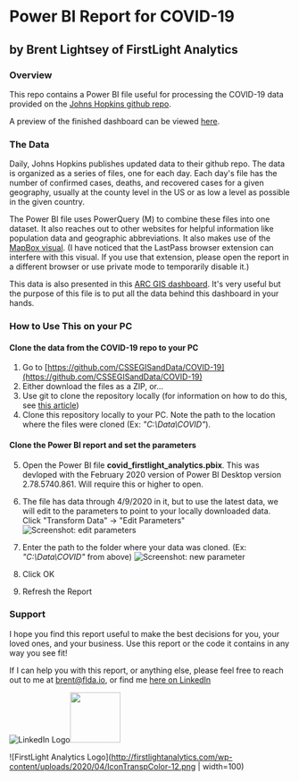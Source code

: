 # Power BI Report for COVID-19
## by Brent Lightsey of FirstLight Analytics

### Overview
This repo contains a Power BI file useful for processing the COVID-19 data provided on the [Johns Hopkins github repo](https://github.com/CSSEGISandData/COVID-19). 

A preview of the finished dashboard can be viewed [here](https://app.powerbi.com/view?r=eyJrIjoiMzVkNGY5NzYtMmQxMS00YmI4LTk1YWUtYmQ4MmU0Y2M4ODg3IiwidCI6Ijg3YzgyMjg3LWRkOGMtNGEzZC1hNzFhLWUxMTc0ZDdiOTgxYyIsImMiOjF9). 

### The Data
Daily, Johns Hopkins publishes updated data to their github repo. The data is organized as a series of files, one for each day. Each day's file has the number of confirmed cases, deaths, and recovered cases for a given geography, usually at the county level in the US or as low a level as possible in the given country.

The Power BI file uses PowerQuery (M) to combine these files into one dataset. It also reaches out to other websites for helpful information like population data and geographic abbreviations. It also makes use of the [MapBox visual](https://docs.mapbox.com/help/troubleshooting/integrate-mapbox-visual-with-power-bi/). (I have noticed that the LastPass browser extension can interfere with this visual. If you use that extension, please open the report in a different browser or use private mode to temporarily disable it.)

This data is also presented in this [ARC GIS dashboard](https://www.arcgis.com/apps/opsdashboard/index.html#/bda7594740fd40299423467b48e9ecf6). It's very useful but the purpose of this file is to put all the data behind this dashboard in your hands.

### How to Use This on your PC
#### Clone the data from the COVID-19 repo to your PC
1. Go to [https://github.com/CSSEGISandData/COVID-19](https://github.com/CSSEGISandData/COVID-19)
2. Either download the files as a ZIP, or...
3. Use git to clone the repository locally (for information on how to do this, see [this article](https://help.github.com/en/github/creating-cloning-and-archiving-repositories/cloning-a-repository))
4. Clone this repository locally to your PC. Note the path to the location where the files were cloned (Ex: _"C:\Data\COVID"_).

#### Clone the Power BI report and set the parameters

5. Open the Power BI file **covid\_firstlight\_analytics.pbix**. This was devloped with the February 2020 version of Power BI Desktop version 2.78.5740.861. Will require this or higher to open.
6. The file has data through 4/9/2020 in it, but to use the latest data, we will edit to the parameters to point to your locally downloaded data. Click "Transform Data" -> "Edit Parameters" 
![Screenshot: edit parameters](http://firstlightanalytics.com/wp-content/uploads/2020/04/2020-04-10_11-00-17.png)
7. Enter the path to the folder where your data was cloned. (Ex: _"C:\Data\COVID"_ from above)
![Screenshot: new parameter](http://firstlightanalytics.com/wp-content/uploads/2020/04/2020-04-10_11-00-34.png)

8. Click OK
9. Refresh the Report


### Support
I hope you find this report useful to make the best decisions for you, your loved ones, and your business. Use this report or the code it contains in any way you see fit!

If I can help you with this report, or anything else, please feel free to reach out to me at [brent@flda.io](mailto:brent@flda.io), or find me [here on LinkedIn](https://www.linkedin.com/in/brentlightsey/) 

![LinkedIn Logo](https://content.linkedin.com/content/dam/me/business/en-us/amp/brand-site/v2/bg/LI-Bug.svg.original.svg)<a href="http://firstlightanalytics.com"><img src="http://firstlightanalytics.com/wp-content/uploads/2020/04/IconTranspColor-12.png" width="90" /></a>

![FirstLight Analytics Logo](http://firstlightanalytics.com/wp-content/uploads/2020/04/IconTranspColor-12.png | width=100)





